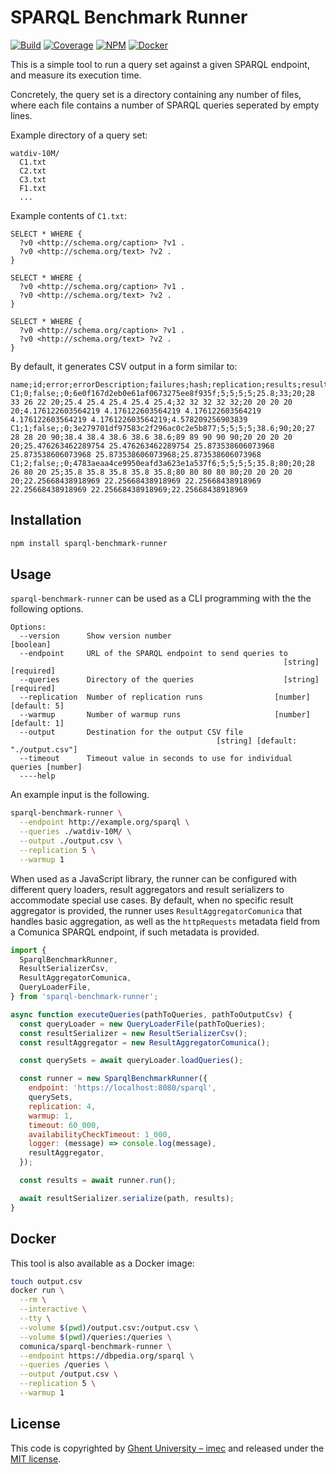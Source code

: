 # SPARQL Benchmark Runner

[![Build](https://github.com/comunica/sparql-benchmark-runner.js/workflows/CI/badge.svg)](https://github.com/comunica/sparql-benchmark-runner.js/actions?query=workflow%3ACI)
[![Coverage](https://coveralls.io/repos/github/comunica/sparql-benchmark-runner.js/badge.svg?branch=master)](https://coveralls.io/github/comunica/sparql-benchmark-runner.js?branch=master)
[![NPM](https://badge.fury.io/js/sparql-benchmark-runner.svg)](https://www.npmjs.com/package/sparql-benchmark-runner)
[![Docker](https://img.shields.io/docker/automated/comunica/sparql-benchmark-runner.svg)](https://hub.docker.com/r/comunica/sparql-benchmark-runner/)

This is a simple tool to run a query set against a given SPARQL endpoint, and measure its execution time.

Concretely, the query set is a directory containing any number of files,
where each file contains a number of SPARQL queries seperated by empty lines.

Example directory of a query set:
```text
watdiv-10M/
  C1.txt
  C2.txt
  C3.txt
  F1.txt
  ...
```

Example contents of `C1.txt`:
```sparql
SELECT * WHERE {
  ?v0 <http://schema.org/caption> ?v1 .
  ?v0 <http://schema.org/text> ?v2 .
}

SELECT * WHERE {
  ?v0 <http://schema.org/caption> ?v1 .
  ?v0 <http://schema.org/text> ?v2 .
}

SELECT * WHERE {
  ?v0 <http://schema.org/caption> ?v1 .
  ?v0 <http://schema.org/text> ?v2 .
}
```

By default, it generates CSV output in a form similar to:
```csv
name;id;error;errorDescription;failures;hash;replication;results;resultsMax;resultsMin;time;timeMax;timeMin;times;timestamps;timestampsMax;timestampsMin;timestampsStd;timeStd
C1;0;false;;0;6e0f167d2eb0e61af0673275ee8f935f;5;5;5;5;25.8;33;20;28 33 26 22 20;25.4 25.4 25.4 25.4 25.4;32 32 32 32 32;20 20 20 20 20;4.176122603564219 4.176122603564219 4.176122603564219 4.176122603564219 4.176122603564219;4.578209256903839
C1;1;false;;0;3e279701df97583c2f296ac0c2e5b877;5;5;5;5;38.6;90;20;27 28 28 20 90;38.4 38.4 38.6 38.6 38.6;89 89 90 90 90;20 20 20 20 20;25.476263462289754 25.476263462289754 25.873538606073968 25.873538606073968 25.873538606073968;25.873538606073968
C1;2;false;;0;4783aeaa4ce9950eafd3a623e1a537f6;5;5;5;5;35.8;80;20;28 26 80 20 25;35.8 35.8 35.8 35.8 35.8;80 80 80 80 80;20 20 20 20 20;22.25668438918969 22.25668438918969 22.25668438918969 22.25668438918969 22.25668438918969;22.25668438918969
```

## Installation

```bash
npm install sparql-benchmark-runner
```

## Usage
`sparql-benchmark-runner` can be used as a CLI programming with the the following options.

```
Options:
  --version      Show version number                                   [boolean]
  --endpoint     URL of the SPARQL endpoint to send queries to
                                                             [string] [required]
  --queries      Directory of the queries                    [string] [required]
  --replication  Number of replication runs                [number] [default: 5]
  --warmup       Number of warmup runs                     [number] [default: 1]
  --output       Destination for the output CSV file
                                              [string] [default: "./output.csv"]
  --timeout      Timeout value in seconds to use for individual queries [number]
  ----help
```
An example input is the following.

```bash
sparql-benchmark-runner \
  --endpoint http://example.org/sparql \
  --queries ./watdiv-10M/ \
  --output ./output.csv \
  --replication 5 \
  --warmup 1
```

When used as a JavaScript library, the runner can be configured with different query loaders,
result aggregators and result serializers to accommodate special use cases.
By default, when no specific result aggregator is provided,
the runner uses `ResultAggregatorComunica` that handles basic aggregation,
as well as the `httpRequests` metadata field from a Comunica SPARQL endpoint, if such metadata is provided.

```javascript
import {
  SparqlBenchmarkRunner,
  ResultSerializerCsv,
  ResultAggregatorComunica,
  QueryLoaderFile,
} from 'sparql-benchmark-runner';

async function executeQueries(pathToQueries, pathToOutputCsv) {
  const queryLoader = new QueryLoaderFile(pathToQueries);
  const resultSerializer = new ResultSerializerCsv();
  const resultAggregator = new ResultAggregatorComunica();

  const querySets = await queryLoader.loadQueries();

  const runner = new SparqlBenchmarkRunner({
    endpoint: 'https://localhost:8080/sparql',
    querySets,
    replication: 4,
    warmup: 1,
    timeout: 60_000,
    availabilityCheckTimeout: 1_000,
    logger: (message) => console.log(message),
    resultAggregator,
  });

  const results = await runner.run();

  await resultSerializer.serialize(path, results);
}
```

## Docker

This tool is also available as a Docker image:

```bash
touch output.csv
docker run \
  --rm \
  --interactive \
  --tty \
  --volume $(pwd)/output.csv:/output.csv \
  --volume $(pwd)/queries:/queries \
  comunica/sparql-benchmark-runner \
  --endpoint https://dbpedia.org/sparql \
  --queries /queries \
  --output /output.csv \
  --replication 5 \
  --warmup 1
```

## License

This code is copyrighted by [Ghent University – imec](http://idlab.ugent.be/)
and released under the [MIT license](http://opensource.org/licenses/MIT).
